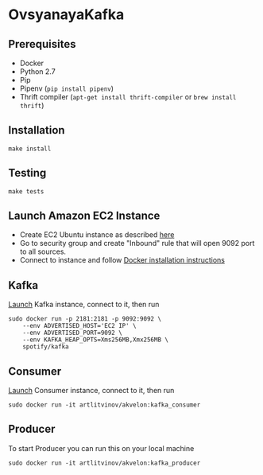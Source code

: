 # OvsyanayaKafka

## Prerequisites

- Docker
- Python 2.7
- Pip
- Pipenv (`pip install pipenv`)
- Thrift compiler (`apt-get install thrift-compiler` or `brew install thrift`)

## Installation

    make install

## Testing

    make tests

## Launch Amazon EC2 Instance
- Create EC2 Ubuntu instance as described [here](http://docs.aws.amazon.com/AWSEC2/latest/UserGuide/EC2_GetStarted.html#ec2-launch-instance)
- Go to security group and create "Inbound" rule that will open 9092 port to all sources.
- Connect to instance and follow [Docker installation instructions](https://docs.docker.com/engine/installation/linux/docker-ce/ubuntu/)

## Kafka
[Launch](https://github.com/litvinovArt/OvsyanayaKafka#launch-amazon-ec2-instance) Kafka instance, connect to it, then run

    sudo docker run -p 2181:2181 -p 9092:9092 \
        --env ADVERTISED_HOST='EC2 IP' \
        --env ADVERTISED_PORT=9092 \
        --env KAFKA_HEAP_OPTS=Xms256MB,Xmx256MB \
        spotify/kafka

## Consumer
[Launch](https://github.com/litvinovArt/OvsyanayaKafka#launch-amazon-ec2-instance) Consumer instance, connect to it, then run

    sudo docker run -it artlitvinov/akvelon:kafka_consumer

## Producer
To start Producer you can run this on your local machine

    sudo docker run -it artlitvinov/akvelon:kafka_producer
